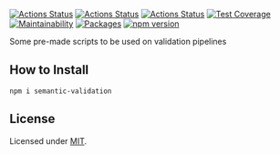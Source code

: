 [![Actions Status](https://github.com/maxmilhas-org/semantic-validation/workflows/build/badge.svg)](https://github.com/maxmilhas-org/semantic-validation/actions)
[![Actions Status](https://github.com/maxmilhas-org/semantic-validation/workflows/test/badge.svg)](https://github.com/maxmilhas-org/semantic-validation/actions)
[![Actions Status](https://github.com/maxmilhas-org/semantic-validation/workflows/lint/badge.svg)](https://github.com/maxmilhas-org/semantic-validation/actions)
[![Test Coverage](https://api.codeclimate.com/v1/badges/65e41e3018643f28168e/test_coverage)](https://codeclimate.com/github/maxmilhas-org/semantic-validation/test_coverage)
[![Maintainability](https://api.codeclimate.com/v1/badges/65e41e3018643f28168e/maintainability)](https://codeclimate.com/github/maxmilhas-org/semantic-validation/maintainability)
[![Packages](https://david-dm.org/maxmilhas-org/semantic-validation.svg)](https://david-dm.org/maxmilhas-org/semantic-validation)
[![npm version](https://badge.fury.io/js/%40maxmilhas-org%2Fsemantic-validation.svg)](https://badge.fury.io/js/%40maxmilhas-org%2Fsemantic-validation)

Some pre-made scripts to be used on validation pipelines

## How to Install

```
npm i semantic-validation
```

## License

Licensed under [MIT](https://en.wikipedia.org/wiki/MIT_License).
